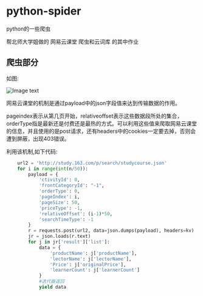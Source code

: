 # python-spider

python的一些爬虫

帮北师大学姐做的 网易云课堂 爬虫和云词库 的其中作业

## 爬虫部分

如图:

![Image text](https://github.com/naginoasukara/python-spider/blob/master/%E7%BD%91%E6%98%93%E4%BA%91%E8%AF%BE%E5%A0%82/image/4.png)

网易云课堂的机制是通过payload中的json字段值来达到传输数据的作用。

pageindex表示从第几页开始，relativeoffset表示这些数据段所处的集合，orderType指是最新还是付费还是最热的方式。可以利用这些值来爬取网易云课堂的信息，并且使用的是post请求，还有headers中的cookies一定要去掉，否则会遭到屏蔽，出现403错误。

利用该机制,如下代码:

```python
    url2 = 'http://study.163.com/p/search/studycourse.json'
    for i in range(int(n/50)):
        payload = {
            'ctivityId': 0,
            'frontCategoryId': "-1",
            'orderType': 0,
            'pageIndex': i,
            'pageSize': 50,
            'priceType': -1,
            'relativeOffset': (i-1)*50,
            'searchTimeType': -1
        }
        r = requests.post(url2, data=json.dumps(payload), headers=kv)
        jr = json.loads(r.text)
        for j in jr['result']['list']:
            data = {
                'productName': j['productName'],
                'lectorName': j['lectorName'],
                'Price': j['originalPrice'],
                'learnerCount': j['learnerCount']
            }
            #迭代器返回
            yield data
```



